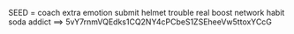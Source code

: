 SEED = coach extra emotion submit helmet trouble real boost network habit soda addict ==> 5vY7rnmVQEdks1CQ2NY4cPCbeS1ZSEheeVw5ttoxYCcG